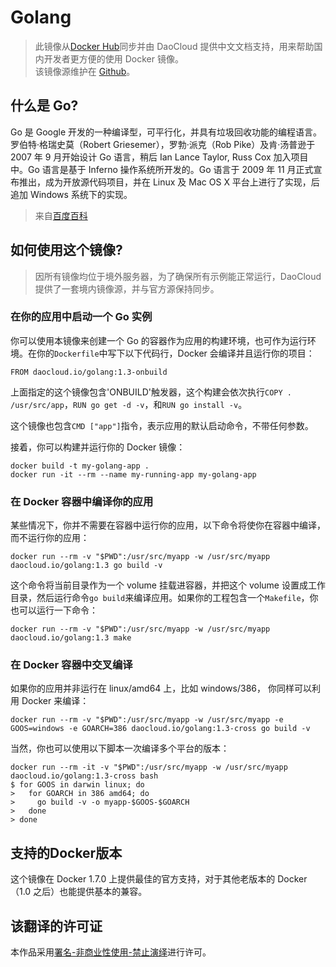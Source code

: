 # Golang
> 此镜像从[Docker Hub](https://registry.hub.docker.com/_/golang/)同步并由 DaoCloud 提供中文文档支持，用来帮助国内开发者更方便的使用 Docker 镜像。	
> 该镜像源维护在 [Github](https://github.com/docker-library/official-images/blob/master/library/golang)。

## 什么是 Go?

Go 是 Google 开发的一种编译型，可平行化，并具有垃圾回收功能的编程语言。罗伯特·格瑞史莫（Robert Griesemer），罗勃·派克（Rob Pike）及肯·汤普逊于 2007 年 9 月开始设计 Go 语言，稍后 Ian Lance Taylor, Russ Cox 加入项目中。Go 语言是基于 Inferno 操作系统所开发的。Go 语言于 2009 年 11 月正式宣布推出，成为开放源代码项目，并在 Linux 及 Mac OS X 平台上进行了实现，后追加 Windows 系统下的实现。

> 来自[百度百科](http://baike.baidu.com/view/9257526.htm)

## 如何使用这个镜像?

> 因所有镜像均位于境外服务器，为了确保所有示例能正常运行，DaoCloud 提供了一套境内镜像源，并与官方源保持同步。

### 在你的应用中启动一个 Go 实例

你可以使用本镜像来创建一个 Go 的容器作为应用的构建环境，也可作为运行环境。在你的`Dockerfile`中写下以下代码行，Docker 会编译并且运行你的项目：

```
FROM daocloud.io/golang:1.3-onbuild
```

上面指定的这个镜像包含'ONBUILD'触发器，这个构建会依次执行`COPY . /usr/src/app`，`RUN go get -d -v`，和`RUN go install -v`。

这个镜像也包含`CMD ["app"]`指令，表示应用的默认启动命令，不带任何参数。

接着，你可以构建并运行你的 Docker 镜像：

```
docker build -t my-golang-app .
docker run -it --rm --name my-running-app my-golang-app
```

### 在 Docker 容器中编译你的应用

某些情况下，你并不需要在容器中运行你的应用，以下命令将使你在容器中编译，而不运行你的应用：

```
docker run --rm -v "$PWD":/usr/src/myapp -w /usr/src/myapp daocloud.io/golang:1.3 go build -v
```

这个命令将当前目录作为一个 volume 挂载进容器，并把这个 volume 设置成工作目录，然后运行命令`go build`来编译应用。如果你的工程包含一个`Makefile`，你也可以运行一下命令：

```
docker run --rm -v "$PWD":/usr/src/myapp -w /usr/src/myapp daocloud.io/golang:1.3 make
```

### 在 Docker 容器中交叉编译

如果你的应用并非运行在 linux/amd64 上，比如 windows/386， 你同样可以利用 Docker 来编译：

```
docker run --rm -v "$PWD":/usr/src/myapp -w /usr/src/myapp -e GOOS=windows -e GOARCH=386 daocloud.io/golang:1.3-cross go build -v
```

当然，你也可以使用以下脚本一次编译多个平台的版本：

```
docker run --rm -it -v "$PWD":/usr/src/myapp -w /usr/src/myapp daocloud.io/golang:1.3-cross bash
$ for GOOS in darwin linux; do
>   for GOARCH in 386 amd64; do
>     go build -v -o myapp-$GOOS-$GOARCH
>   done
> done
```

## 支持的Docker版本

这个镜像在 Docker 1.7.0 上提供最佳的官方支持，对于其他老版本的 Docker（1.0 之后）也能提供基本的兼容。

## 该翻译的许可证

本作品采用[署名-非商业性使用-禁止演绎](http://creativecommons.org/licenses/by-nc-nd/4.0/)进行许可。
